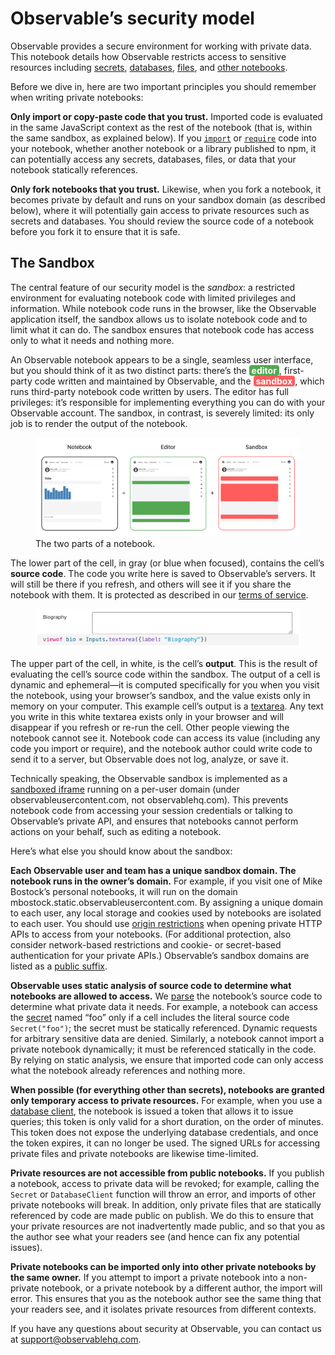 # Observable’s security model

Observable provides a secure environment for working with private data. This notebook details how Observable restricts access to sensitive resources including [secrets](https://observablehq.com/@observablehq/secrets), [databases](https://observablehq.com/@observablehq/databases), [files](https://observablehq.com/@observablehq/file-attachments), and [other notebooks](https://observablehq.com/@observablehq/imports).

Before we dive in, here are two important principles you should remember when writing private notebooks:

**Only import or copy-paste code that you trust.** Imported code is evaluated in the same JavaScript context as the rest of the notebook (that is, within the same sandbox, as explained below). If you [`import`](https://observablehq.com/@observablehq/introduction-to-imports) or [`require`](https://observablehq.com/@observablehq/require) code into your notebook, whether another notebook or a library published to npm, it can potentially access any secrets, databases, files, or data that your notebook statically references.

**Only fork notebooks that you trust.** Likewise, when you fork a notebook, it becomes private by default and runs on your sandbox domain (as described below), where it will potentially gain access to private resources such as secrets and databases. You should review the source code of a notebook before you fork it to ensure that it is safe.

## The Sandbox

The central feature of our security model is the *sandbox*: a restricted environment for evaluating notebook code with limited privileges and information. While notebook code runs in the browser, like the Observable application itself, the sandbox allows us to isolate notebook code and to limit what it can do. The sandbox ensures that notebook code has access only to what it needs and nothing more.

An Observable notebook appears to be a single, seamless user interface, but you should think of it as two distinct parts: there’s the <b style="padding: 0 4px; border-radius: 4px; color: white; background-color: #53a851;">editor</b>, first-party code written and maintained by Observable, and the <b style="padding: 0 4px; border-radius: 4px; color: white; background-color: #fe5c5c;">sandbox</b>, which runs third-party notebook code written by users. The editor has full privileges: it’s responsible for implementing everything you can do with your Observable account. The sandbox, in contrast, is severely limited: its only job is to render the output of the notebook.


<figure>
  <img
    class="screenshot w-90"
    src="./assets/notebook-editor-sandbox.png" alt="A diagram showing the parts of a notebook that are part of the editor in green and the sandbox in red."
  />
  <figcaption>The two parts of a notebook.</figcaption>
</figure>

The lower part of the cell, in gray (or blue when focused), contains the cell’s <b>source code</b>. The code you write here is saved to Observable’s servers. It will still be there if you refresh, and others will see it if you share the notebook with them. It is protected as described in our [terms of service](https://observablehq.com/terms-of-service).

<figure>
  <img
    class="screenshot w-90"
    src="./assets/cell-anatomy.png" alt="A screenshot of a cell in an Observable notebook, showing a text input field at the top and the gray source code of the cell below."
  />
</figure>

The upper part of the cell, in white, is the cell’s <b>output</b>. This is the result of evaluating the cell’s source code within the sandbox. The output of a cell is dynamic and ephemeral—it is computed specifically for you when you visit the notebook, using your browser’s sandbox, and the value exists only in memory on your computer. This example cell’s output is a [textarea](https://observablehq.com/@observablehq/input-textarea). Any text you write in this white textarea exists only in your browser and will disappear if you refresh or re-run the cell. Other people viewing the notebook cannot see it. Notebook code can access its value (including any code you import or require), and the notebook author could write code to send it to a server, but Observable does not log, analyze, or save it.

Technically speaking, the Observable sandbox is implemented as a [sandboxed iframe](https://html.spec.whatwg.org/multipage/iframe-embed-object.html#attr-iframe-sandbox) running on a per-user domain (under observableusercontent.com, not observablehq.com). This prevents notebook code from accessing your session credentials or talking to Observable’s private API, and ensures that notebooks cannot perform actions on your behalf, such as editing a notebook.

Here’s what else you should know about the sandbox:

**Each Observable user and team has a unique sandbox domain. The notebook runs in the owner’s domain.** For example, if you visit one of Mike Bostock’s personal notebooks, it will run on the domain mbostock.static.observableusercontent.com. By assigning a unique domain to each user, any local storage and cookies used by notebooks are isolated to each user. You should use [origin restrictions](https://en.wikipedia.org/wiki/Cross-origin_resource_sharing) when opening private HTTP APIs to access from your notebooks. (For additional protection, also consider network-based restrictions and cookie- or secret-based authentication for your private APIs.) Observable’s sandbox domains are listed as a [public suffix](https://publicsuffix.org/).

**Observable uses static analysis of source code to determine what notebooks are allowed to access.** We [parse](https://github.com/observablehq/parser/blob/09901d06904ec2277baa56eca74efe7aedc2720a/src/parse.js#L367-L369) the notebook’s source code to determine what private data it needs. For example, a notebook can access the [secret](https://observablehq.com/@observablehq/secrets) named “foo” only if a cell includes the literal source code `Secret("foo")`; the secret must be statically referenced. Dynamic requests for arbitrary sensitive data are denied. Similarly, a notebook cannot import a private notebook dynamically; it must be referenced statically in the code. By relying on static analysis, we ensure that imported code can only access what the notebook already references and nothing more.

**When possible (for everything other than secrets), notebooks are granted only temporary access to private resources.** For example, when you use a [database client](https://observablehq.com/@observablehq/databases), the notebook is issued a token that allows it to issue queries; this token is only valid for a short duration, on the order of minutes. This token does not expose the underlying database credentials, and once the token expires, it can no longer be used. The signed URLs for accessing private files and private notebooks are likewise time-limited.

**Private resources are not accessible from public notebooks.** If you publish a notebook, access to private data will be revoked; for example, calling the `Secret` or `DatabaseClient` function will throw an error, and imports of other private notebooks will break. In addition, only private files that are statically referenced by code are made public on publish. We do this to ensure that your private resources are not inadvertently made public, and so that you as the author see what your readers see (and hence can fix any potential issues).

**Private notebooks can be imported only into other private notebooks by the same owner.** If you attempt to import a private notebook into a non-private notebook, or a private notebook by a different author, the import will error. This ensures that you as the notebook author see the same thing that your readers see, and it isolates private resources from different contexts.

If you have any questions about security at Observable, you can contact us at support@observablehq.com.
